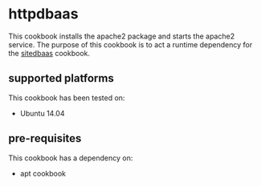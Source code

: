 # httpdbaas

This cookbook installs the apache2 package and starts the apache2 service. The purpose of this cookbook is to act a runtime dependency for the [sitedbaas](https://github.com/binamov/sitedbaas) cookbook.

## supported platforms
This cookbook has been tested on:
* Ubuntu 14.04

## pre-requisites
This cookbook has a dependency on:
* apt cookbook
